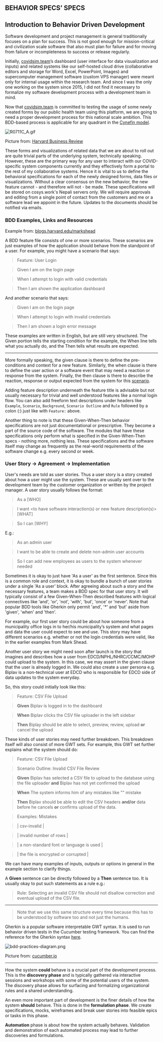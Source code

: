 ## BEHAVIOR SPECS’ SPECS

## Introduction to Behavior Driven Development

Software development and project management is general traditionally focuses on a plan for success. This is not good enough for mission-critical and civilization scale software that also must plan for failure and for moving from failure or incompleteness to success or release regularly. 

Initially, [covidsim.team](https://www.covidsim.team/)’s dashboard (user interface for data visualization and inputs) and related systems like our self-hosted cloud drive (collaborative editors and storage for Word, Excel, PowerPoint, Images) and supercomputer management software (custom VPS manager) were meant only for internal usage within the research team. And since I was the only one working on the system since 2015, I did not find it necessary to formalize my software development process with a development team in mind.
 
Now that [covidsim.team](https://www.covidsim.team/) is committed to testing the usage of some newly created forms by our public health team using this platform, we are going to need a proper development process for this national scale ambition. This BDD-based process is applicable for any quadrant in the [Cynefin model](https://hbr.org/2007/11/a-leaders-framework-for-decision-making).


![R0711C_A.gif](https://cdn.hashnode.com/res/hashnode/image/upload/v1595142789225/gEK9TuyUK.gif)

Picture from: [Harvard Business Review](https://hbr.org/2007/11/a-leaders-framework-for-decision-making) 

These forms and visualizations of related data that we are about to roll out are quite trivial parts of the underlying system, technically speaking. However, these are the primary way for any user to interact with our COVID-specific system components currently and they effectively form a portal to the rest of my collaborative systems. Hence it is vital to us to define the behavioral specifications for each of the newly designed forms, data files or visualizations. Without a clear consensus on the new behavior, the new feature cannot - and therefore will not - be made. These specifications will be stored on cosys.work's Nepali servers only. We will require approvals and editing from a single point of contact from the customers and me or a software lead we appoint in the future. Updates to the documents should be notified via emails.

### BDD Examples, Links and Resources

Example from: [blogs.harvard.edu/markshead](https://blogs.harvard.edu/markshead/what-is-behavior-driven-development/) 

A BDD feature file consists of one or more scenarios. These scenarios are just examples of how the application should behave from the standpoint of a user. For example, you might have a scenario that says:

> Feature: User Login 

> Given I am on the login page

> When I attempt to login with valid credentials

> Then I am shown the application dashboard

And another scenario that says:

> Given I am on the login page

> When I attempt to login with invalid credentials

> Then I am shown a login error message

These examples are written in English, but are still very structured. The Given portion tells the starting condition for the example, the When line tells what you actually do, and the Then tells what results are expected. 
____________________________________________________________________________________________________

More formally speaking, the given clause is there to define the pre-conditions and context for a new feature. Similarly, the when clause is there to define the user action or a software event that may need a reaction or response from the system. Finally, the then clause is there to describe the reaction, response or output expected from the system for this [scenario](https://automationpanda.com/2017/01/30/bdd-101-writing-good-gherkin/). 

Adding feature description underneath the feature title is advisable but not usually necessary for trivial and well understood features like a normal login flow. You can also add freeform text descriptions under headers like `Example`, `Scenario`, `Background`, `Scenario Outline` and `Rule` followed by a colon (:) just like with `Feature:` above.

Another thing to note is that these Given-When-Then behavior specifications are not just documentational or prescriptive. They become a part of the source code of the software. The modules that have these specifications only perform what is specified in the Given-When-Then specs - nothing more, nothing less. These specifications and the software itself may change as frequently as the real-world requirements of the software change e.g. every second or week. 

### User Story -> Agreement -> Implementation

User's needs are told as user stories. Thus a user story is a story created about how a user might use the system. These are usually sent over to the development team by the customer organization or written by the project manager. A user story usually follows the format:

> As a <user-role> [WHO]

> I want <to have software interaction(s) or new feature description(s)>  [WHAT]

> So I can <have new capacity or behavior> [WHY]

E.g.:

> As an admin user

> I want to be able to create and delete non-admin user accounts

> So I can add new employees as users to the system whenever needed

Sometimes it is okay to just have 'As a user' as the first sentence. Since this is a common role and context, it is okay to bundle a bunch of user stories under a single 'As a user' block. After agreeing about such a story and the necessary features, a team makes a BDD spec for that user story. It will typically consist of a few Given-When-Then described features with logical connectives like 'and', 'or', 'not', 'with', 'but', 'once' or 'never'. Note that popular BDD tools like Gherkin only permit 'and', '*' and 'but' aside from 'given', 'when' and 'then'.

For example, our first user story could be about how someone from a municipality office logs in to her/his municipality’s system and what pages and data the user could expect to see and use. This story may have different scenarios e.g. whether or not the login credentials were valid, like in the earlier examples from Mark Shead.

Another user story we might need soon after launch is the story that imagines and describes how a user from EDCD/NPHL/NHRC/CCMC/MOHP could upload to the system. In this case, we may assert in the given clause that the user is already logged in. We could also create a user persona e.g. Biplav is a non-technical user at EDCD who is responsible for EDCD side of data updates to the system everyday. 

So, this story could initially look like this:

> Feature: CSV File Upload

> **Given** Biplav is logged in to the dashboard

> **When** Biplav clicks the CSV file uploader in the left sidebar

> **Then** Biplay should be able to select, preview, review, upload **or** cancel the upload 

These kinds of user stories may need further breakdown. This breakdown itself will also consist of more GWT sets. For example, this GWT set further explains what the system should do:

> Feature: CSV File Upload

> Scenario Outline: Invalid CSV File Review

> **Given** Biplav has selected a CSV file to upload to the database using the file uploader **and** Biplav has not yet confirmed the upload

> **When** The system informs him of any mistakes like "<csv-invalid>" mistake

> **Then** Biplav should be able to edit the CSV headers **and/or** data before he cancels **or** confirms upload of the data.

> Examples: Mistakes

> | csv-invalid | 

> | invalid number of rows |

> | a non-standard font or language is used |

> | the file is encrypted or corrupted |

We can have many examples of inputs, outputs or options in general in the example section to clarify things. 

A **Given** sentence can be directly followed by a **Then** sentence too. It is usually okay to put such statements as a rule e.g.:

> Rule: Selecting an invalid CSV file should not disallow correction and eventual upload of the CSV file.
____________________________________________________________________________________________________

> Note that we use this same structure every time because this has to be understood by software too and not just the humans.

Gherkin is a popular software interpretable GWT syntax. It is used to run behavior driven tests in the Cucumber testing framework. You can find the reference for the Gherkin syntax [here](https://cucumber.io/docs/gherkin/reference/).

![bdd-practices-diagram.png](https://cdn.hashnode.com/res/hashnode/image/upload/v1595142730242/xAIf2p5vm.png)

Picture from:  [cucumber.io](https://cucumber.io/docs/bdd/) 
____________________________________________________________________________________________________

How the system **could** behave is a crucial part of the development process. This is the **discovery phase** and is typically gathered via interactive sessions and workshops with some of the potential users of the system. The discovery phase allows for surfacing and formalizing organizational rules and a shared understanding. 

An even more important part of development is the finer details of how the system **should** behave. This is done in the **formulation phase**. We create specifications, mocks, wireframes and break user stories into feasible epics or tasks in this phase.

**Automation** phase is about how the system actually behaves. Validation and demonstration of each automated process may lead to further discoveries and formulations.
